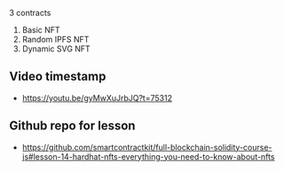 3 contracts

1. Basic NFT
2. Random IPFS NFT
3. Dynamic SVG NFT

## Video timestamp

-   https://youtu.be/gyMwXuJrbJQ?t=75312

## Github repo for lesson

-   https://github.com/smartcontractkit/full-blockchain-solidity-course-js#lesson-14-hardhat-nfts-everything-you-need-to-know-about-nfts
